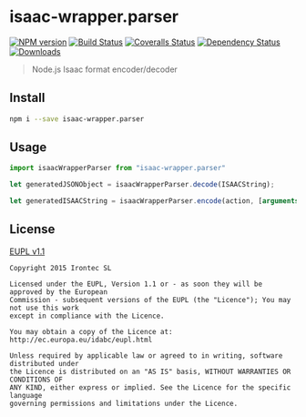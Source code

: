 # isaac-wrapper.parser

[![NPM version][npm-image]][npm-url]
[![Build Status][travis-image]][travis-url]
[![Coveralls Status][coveralls-image]][coveralls-url]
[![Dependency Status][depstat-image]][depstat-url]
[![Downloads][download-badge]][npm-url]

> Node.js Isaac format encoder/decoder

## Install

```sh
npm i --save isaac-wrapper.parser
```

## Usage

```js
import isaacWrapperParser from "isaac-wrapper.parser"

let generatedJSONObject = isaacWrapperParser.decode(ISAACString);

let generatedISAACString = isaacWrapperParser.encode(action, [arguments...]);
```

## License

[EUPL v1.1](https://raw.githubusercontent.com/irontec/node-isaac-parser/master/LICENSE.txt)

```
Copyright 2015 Irontec SL

Licensed under the EUPL, Version 1.1 or - as soon they will be approved by the European
Commission - subsequent versions of the EUPL (the "Licence"); You may not use this work
except in compliance with the Licence.

You may obtain a copy of the Licence at:
http://ec.europa.eu/idabc/eupl.html

Unless required by applicable law or agreed to in writing, software distributed under 
the Licence is distributed on an "AS IS" basis, WITHOUT WARRANTIES OR CONDITIONS OF 
ANY KIND, either express or implied. See the Licence for the specific language 
governing permissions and limitations under the Licence.
```

[npm-url]: https://npmjs.org/package/isaac-wrapper.parser
[npm-image]: https://img.shields.io/npm/v/isaac-wrapper.parser.svg?style=flat-square

[travis-url]: https://travis-ci.org/irontec/node-isaac-parser
[travis-image]: https://img.shields.io/travis/irontec/node-isaac-parser.svg?style=flat-square

[coveralls-url]: https://coveralls.io/r/irontec/node-isaac-parser
[coveralls-image]: https://img.shields.io/coveralls/irontec/node-isaac-parser.parser.svg?style=flat-square

[depstat-url]: https://david-dm.org/irontec/node-isaac-parser
[depstat-image]: https://david-dm.org/irontec/node-isaac-parser.svg?style=flat-square

[download-badge]: http://img.shields.io/npm/dm/isaac-wrapper.parser.svg?style=flat-square
